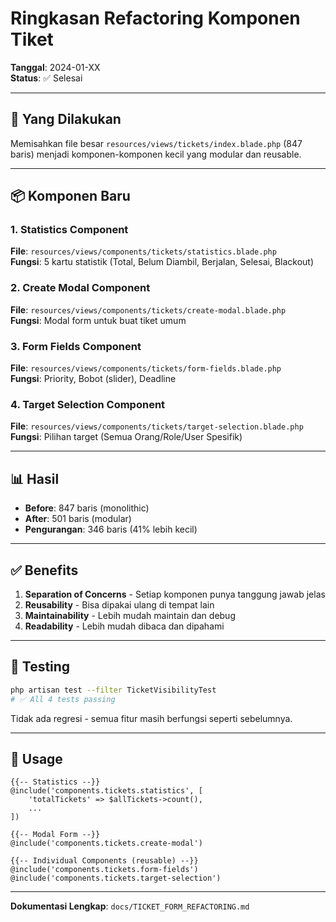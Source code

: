 # Ringkasan Refactoring Komponen Tiket

**Tanggal**: 2024-01-XX  
**Status**: ✅ Selesai

---

## 🎯 Yang Dilakukan

Memisahkan file besar `resources/views/tickets/index.blade.php` (847 baris) menjadi komponen-komponen kecil yang modular dan reusable.

---

## 📦 Komponen Baru

### 1. Statistics Component
**File**: `resources/views/components/tickets/statistics.blade.php`  
**Fungsi**: 5 kartu statistik (Total, Belum Diambil, Berjalan, Selesai, Blackout)

### 2. Create Modal Component  
**File**: `resources/views/components/tickets/create-modal.blade.php`  
**Fungsi**: Modal form untuk buat tiket umum

### 3. Form Fields Component
**File**: `resources/views/components/tickets/form-fields.blade.php`  
**Fungsi**: Priority, Bobot (slider), Deadline

### 4. Target Selection Component
**File**: `resources/views/components/tickets/target-selection.blade.php`  
**Fungsi**: Pilihan target (Semua Orang/Role/User Spesifik)

---

## 📊 Hasil

- **Before**: 847 baris (monolithic)
- **After**: 501 baris (modular)
- **Pengurangan**: 346 baris (41% lebih kecil)

---

## ✅ Benefits

1. **Separation of Concerns** - Setiap komponen punya tanggung jawab jelas
2. **Reusability** - Bisa dipakai ulang di tempat lain
3. **Maintainability** - Lebih mudah maintain dan debug
4. **Readability** - Lebih mudah dibaca dan dipahami

---

## 🧪 Testing

```bash
php artisan test --filter TicketVisibilityTest
# ✅ All 4 tests passing
```

Tidak ada regresi - semua fitur masih berfungsi seperti sebelumnya.

---

## 📝 Usage

```blade
{{-- Statistics --}}
@include('components.tickets.statistics', [
    'totalTickets' => $allTickets->count(),
    ...
])

{{-- Modal Form --}}
@include('components.tickets.create-modal')

{{-- Individual Components (reusable) --}}
@include('components.tickets.form-fields')
@include('components.tickets.target-selection')
```

---

**Dokumentasi Lengkap**: `docs/TICKET_FORM_REFACTORING.md`
